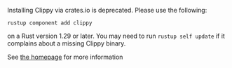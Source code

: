 Installing Clippy via crates.io is deprecated. Please use the following:

```terminal
rustup component add clippy
```

on a Rust version 1.29 or later. You may need to run `rustup self update` if it complains about a missing Clippy binary.

See [the homepage](https://github.com/rust-lang/rust-clippy/#clippy) for more information
